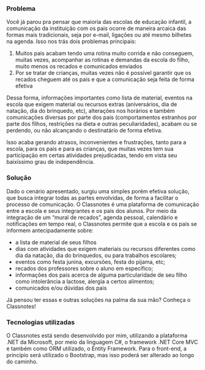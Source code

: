 ### Problema

Você já parou pra pensar que maioria das escolas de educação infantil, a comunicação da instituição com os pais ocorre de maneira arcaica das formas mais tradicionais, seja por e-mail, ligações ou até mesmo bilhetes na agenda. Isso nos trás dois problemas principais: 


1. Muitos pais acabam tendo uma rotina muito corrida e não conseguem, muitas vezes, acompanhar as rotinas e demandas da escola do filho, muito menos os recados e comunicados enviados
2. Por se tratar de crianças, muitas vezes não é possível garantir que os recados cheguem até os pais e que a comunicação seja feita de forma efetiva


Dessa forma, informações importantes como lista de material, eventos na escola que exigem material ou recursos extras (aniversários, dia de natação, dia do brinquedo, etc), alterações nos horários e também comunicações diversas por parte dos pais (comportamentos estranhos por parte dos filhos, restrições na dieta e outras peculiaridades), acabam ou se perdendo, ou não alcançando o destinatário de forma efetiva.


Isso acaba gerando atrasos, inconvenientes e frustrações, tanto para a escola, para os pais e para as crianças, que muitas vezes tem sua participação em certas atividades prejudicadas, tendo em vista seu baixíssimo grau de independência.


### Solução


Dado o cenário apresentado, surgiu uma simples porém efetiva solução, que busca integrar todas as partes envolvidas, de forma a facilitar o processo de comunicação. O Classnotes é uma plataforma de comunicação entre a escola e seus integrantes e os pais dos alunos. Por meio da integração de um “mural de recados”, agenda pessoal, calendário e notificações em tempo real, o Classnotes permite que a escola e os pais se informem antecipadamente sobre: 

- a lista de material de seus filhos
- dias com atividades que exigem materiais ou recursos diferentes como dia da natação, dia do brinquedos, ou para trabalhos escolares;
- eventos como festa junina, excursões, festa do pijama, etc;
- recados dos professores sobre o aluno em específico;
- informações dos pais acerca de alguma particularidade de seu filho como intolerância a lactose, alergia a certos alimentos;
- comunicados e/ou dúvidas dos pais

Já pensou ter essas e outras soluções na palma da sua mão? Conheça o Classnotes!


### Tecnologias utilizadas

O Classnotes está sendo desenvolvido por mim, utilizando a plataforma .NET da Microsoft, por meio da linguagem C#, o framework .NET Core MVC e também como ORM utilizado, o Entity Framework. Para o front-end, a princípio será utilizado o Bootstrap, mas isso poderá ser alterado ao longo do caminho.
